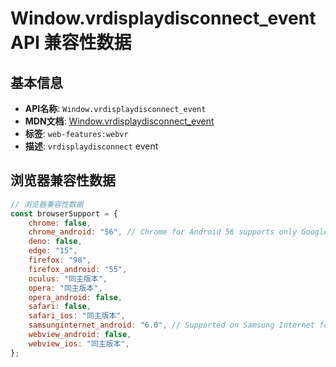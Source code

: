 # Window.vrdisplaydisconnect_event API 兼容性数据

## 基本信息

- **API名称**: `Window.vrdisplaydisconnect_event`
- **MDN文档**: [Window.vrdisplaydisconnect_event](https://developer.mozilla.org/docs/Web/API/Window/vrdisplaydisconnect_event)
- **标签**: `web-features:webvr`
- **描述**: `vrdisplaydisconnect` event

## 浏览器兼容性数据

```javascript
// 浏览器兼容性数据
const browserSupport = {
    chrome: false,
    chrome_android: "56", // Chrome for Android 56 supports only Google Daydream View.; Chrome for Android 57 adds support for Go...,
    deno: false,
    edge: "15",
    firefox: "98",
    firefox_android: "55",
    oculus: "同主版本",
    opera: "同主版本",
    opera_android: false,
    safari: false,
    safari_ios: "同主版本",
    samsunginternet_android: "6.0", // Supported on Samsung Internet for GearVR.,
    webview_android: false,
    webview_ios: "同主版本",
};

```

